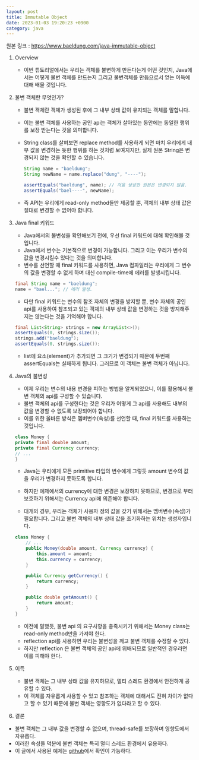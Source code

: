 ```yaml
---
layout: post
title: Immutable Object 
date: 2023-01-03 19:20:23 +0900
category: java
---
```

원본 링크 : https://www.baeldung.com/java-immutable-object

1. Overview
    * 이번 튜토리얼에서는 우리는 객체를 불변하게 만든다는게 어떤 것인지, Java에서는 어떻게 불변 객체를 만드는지 그리고 불변객체를 만듬으로서 얻는 이득에 대해 배울 것입니다.

2. 불변 객체란 무엇인가?
    * 불변 객체란 객체가 생성된 후에 그 내부 상태 값이 유지되는 객체를 말합니다.
    * 이는 불변 객체를 사용하는 공인 api는 객체가 살아있는 동안에는 동일한 행위를 보장 받는다는 것을 의미합니다.
    * String class를 살펴보면 replace method를 사용하게 되면 마치 우리에게 내부 값을 변경하는 듯한 행위를 하는 것처럼 보여지지만, 실제 원본 String은 변경되지 않는 것을 확인할 수 있습니다.
        ```java
        String name = "baeldung";
        String newName = name.replace("dung", "----");

        assertEquals("baeldung", name); // 처음 생성한 원본은 변경되지 않음.
        assertEquals("bael----", newName);
        ```

    * 즉 API는 우리에게 read-only method들만 제공할 뿐, 객체의 내부 상태 값은 절대로 변경할 수 없어야 합니다.

3. Java final 키워드
    * Java에서의 불변성을 확인해보기 전에, 우선 final 키워드에 대해 확인해볼 것입니다.
    * Java에서 변수는 기본적으로 변경이 가능합니다. 그리고 이는 우리가 변수의 값을 변경시킬수 있다는 것을 의미합니다.
    * 변수를 선언할 때 final 키워드를 사용하면, Java 컴파일러는 우리에게 그 변수의 값을 변경할 수 없게 하며 대신 compile-time에 에러를 발생시킵니다.
    ```java
    final String name = "baeldung";
    name = "bael..."; // 에러 발생.
    ```
    * 다만 final 키워드는 변수의 참조 자체의 변경을 방지할 뿐, 변수 자체의 공인 api를 사용하여 참조되고 있는 객체의 내부 상태 값을 변경하는 것을 방지해주지는 않는다는 것을 기억해야 합니다.
    ```java
    final List<String> strings = new ArrayList<>();
    assertEquals(0, strings.size());
    strings.add("baeldung");
    assertEquals(0, strings.size());
    ```
    * list에 요소(element)가 추가되면 그 크기가 변경되기 때문에 두번째 assertEquals는 실패하게 됩니다. 그러므로 이 객체는 불변 객체가 아닙니다.

4. Java의 불변성
    * 이제 우리는 변수의 내용 변경을 피하는 방법을 알게되었으니, 이를 활용해서 불변 객체의 api를 구성할 수 있습니다.
    * 불변 객체의 api를 구성한다는 것은 우리가 어떻게 그 api를 사용해도 내부의 값을 변경할 수 없도록 보장되어야 합니다.
    * 이를 위한 올바른 방식은 멤버변수(속성)를 선언할 때, final 키워드를 사용하는 것입니다.
    ```java
    class Money {
    private final double amount;
    private final Currency currency;
    // ...
    }
    ```
    * Java는 우리에게 모든 primitive 타입의 변수에게 그렇듯 amount 변수의 값을 우리가 변경하지 못하도록 합니다.
    * 하지만 예제에서의 currency에 대한 변경은 보장하지 못하므로, 변경으로 부터 보호하기 위해서는 Currency api에 의존해야 합니다.

    * 대개의 경우, 우리는 객체가 사용자 정의 값을 갖기 위해서는 멤버변수(속성)가 필요합니다. 그리고 불변 객체의 내부 상태 값을 초기화하는 위치는 생성자입니다.

    ```java
    class Money {
        // ...
        public Money(double amount, Currency currency) {
            this.amount = amount;
            this.currency = currency;
        }

        public Currency getCurrency() {
            return currency;
        }

        public double getAmount() {
            return amount;
        }
    }
    ```
    * 이전에 말했듯, 불변 api 의 요구사항을 충족시키기 위해서는 Money class는 read-only method만을 가져야 한다.
    * reflection api를 사용하면 우리는 불변성을 깨고 불변 객체를 수정할 수 있다.
    * 하지만 reflection 은 불변 객체의 공인 api에 위배되므로 일반적인 경우라면 이를 피해야 한다.

5. 이득
    * 불변 객체는 그 내부 상태 값을 유지하므로, 멀티 스레드 환경에서 안전하게 공유할 수 있다.
    * 이 객체를 자유롭게 사용할 수 있고 참조하는 객체에 대해서도 전혀 차이가 없다고 할 수 있기 때문에 불변 객체는 영향도가 없다라고 할 수 있다.

6. 결론
* 불변 객체는 그 내부 값을 변경할 수 없으며, thread-safe를 보장하며 영향도에서 자유롭다.
* 이러한 속성들 덕분에 불변 객체는 특히 멀티 스레드 환경에서 유용하다.
* 이 글에서 사용된 예제는 [github](https://github.com/eugenp/tutorials/tree/master/core-java-modules/core-java-lang-oop-patterns)에서 확인이 가능하다.

